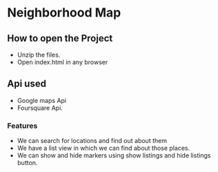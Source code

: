# Neighborhood Map
## How to open the Project
* Unzip the files.
* Open index.html in any browser
## Api used
* Google maps Api
* Foursquare Api.
### Features
* We can search for locations and find out about them
* We have a list view in which we can find about those places.
* We can show and hide markers using show listings and hide listings button. 
